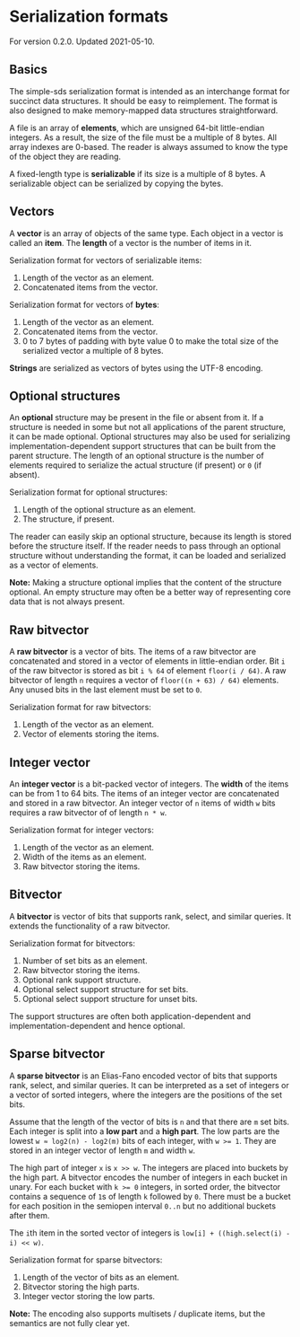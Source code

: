 # Serialization formats

For version 0.2.0. Updated 2021-05-10.

## Basics

The simple-sds serialization format is intended as an interchange format for succinct data structures.
It should be easy to reimplement.
The format is also designed to make memory-mapped data structures straightforward.

A file is an array of **elements**, which are unsigned 64-bit little-endian integers.
As a result, the size of the file must be a multiple of 8 bytes.
All array indexes are 0-based.
The reader is always assumed to know the type of the object they are reading.

A fixed-length type is **serializable** if its size is a multiple of 8 bytes.
A serializable object can be serialized by copying the bytes.

## Vectors

A **vector** is an array of objects of the same type.
Each object in a vector is called an **item**.
The **length** of a vector is the number of items in it.

Serialization format for vectors of serializable items:

1. Length of the vector as an element.
2. Concatenated items from the vector.

Serialization format for vectors of **bytes**:

1. Length of the vector as an element.
2. Concatenated items from the vector.
3. 0 to 7 bytes of padding with byte value 0 to make the total size of the serialized vector a multiple of 8 bytes.

**Strings** are serialized as vectors of bytes using the UTF-8 encoding.

## Optional structures

An **optional** structure may be present in the file or absent from it.
If a structure is needed in some but not all applications of the parent structure, it can be made optional.
Optional structures may also be used for serializing implementation-dependent support structures that can be built from the parent structure.
The length of an optional structure is the number of elements required to serialize the actual structure (if present) or `0` (if absent).

Serialization format for optional structures:

1. Length of the optional structure as an element.
2. The structure, if present.

The reader can easily skip an optional structure, because its length is stored before the structure itself.
If the reader needs to pass through an optional structure without understanding the format, it can be loaded and serialized as a vector of elements.

**Note:** Making a structure optional implies that the content of the structure optional.
An empty structure may often be a better way of representing core data that is not always present.

## Raw bitvector

A **raw bitvector** is a vector of bits.
The items of a raw bitvector are concatenated and stored in a vector of elements in little-endian order.
Bit `i` of the raw bitvector is stored as bit `i % 64` of element `floor(i / 64)`.
A raw bitvector of length `n` requires a vector of `floor((n + 63) / 64)` elements.
Any unused bits in the last element must be set to `0`.

Serialization format for raw bitvectors:

1. Length of the vector as an element.
2. Vector of elements storing the items.

## Integer vector

An **integer vector** is a bit-packed vector of integers.
The **width** of the items can be from 1 to 64 bits.
The items of an integer vector are concatenated and stored in a raw bitvector.
An integer vector of `n` items of width `w` bits requires a raw bitvector of of length `n * w`.

Serialization format for integer vectors:

1. Length of the vector as an element.
2. Width of the items as an element.
3. Raw bitvector storing the items.

## Bitvector

A **bitvector** is vector of bits that supports rank, select, and similar queries.
It extends the functionality of a raw bitvector.

Serialization format for bitvectors:

1. Number of set bits as an element.
2. Raw bitvector storing the items.
3. Optional rank support structure.
4. Optional select support structure for set bits.
5. Optional select support structure for unset bits.

The support structures are often both application-dependent and implementation-dependent and hence optional.

## Sparse bitvector

A **sparse bitvector** is an Elias-Fano encoded vector of bits that supports rank, select, and similar queries.
It can be interpreted as a set of integers or a vector of sorted integers, where the integers are the positions of the set bits.

Assume that the length of the vector of bits is `n` and that there are `m` set bits.
Each integer is split into a **low part** and a **high part**.
The low parts are the lowest `w ≈ log2(n) - log2(m)` bits of each integer, with `w >= 1`.
They are stored in an integer vector of length `m` and width `w`.

The high part of integer `x` is `x >> w`.
The integers are placed into buckets by the high part.
A bitvector encodes the number of integers in each bucket in unary.
For each bucket with `k >= 0` integers, in sorted order, the bitvector contains a sequence of `1`s of length `k` followed by `0`.
There must be a bucket for each position in the semiopen interval `0..n` but no additional buckets after them.

The `i`th item in the sorted vector of integers is `low[i] + ((high.select(i) - i) << w)`.

Serialization format for sparse bitvectors:

1. Length of the vector of bits as an element.
2. Bitvector storing the high parts.
3. Integer vector storing the low parts.

**Note:** The encoding also supports multisets / duplicate items, but the semantics are not fully clear yet.
